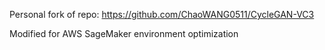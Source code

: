 Personal fork of repo: https://github.com/ChaoWANG0511/CycleGAN-VC3

Modified for AWS SageMaker environment optimization
